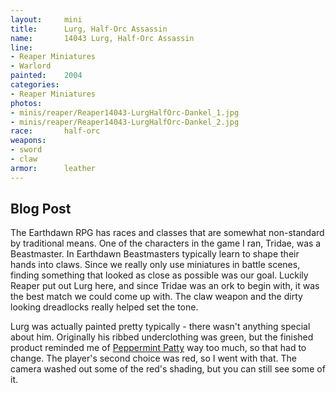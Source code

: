 ```yaml
---
layout:     mini
title:      Lurg, Half-Orc Assassin
name:       14043 Lurg, Half-Orc Assassin
line:       
- Reaper Miniatures
- Warlord
painted:    2004
categories:
- Reaper Miniatures
photos:
- minis/reaper/Reaper14043-LurgHalfOrc-Dankel_1.jpg
- minis/reaper/Reaper14043-LurgHalfOrc-Dankel_2.jpg
race:       half-orc
weapons:    
- sword
- claw
armor:      leather
---
```


## Blog Post

The Earthdawn RPG has races and classes that are somewhat non-standard by traditional means. One of the characters in the game I ran, Tridae, was a Beastmaster. In Earthdawn Beastmasters typically learn to shape their hands into claws. Since we really only use miniatures in battle scenes, finding something that looked as close as possible was our goal. Luckily Reaper put out Lurg here, and since Tridae was an ork to begin with, it was the best match we could come up with. The claw weapon and the dirty looking dreadlocks really helped set the tone.
 
Lurg was actually painted pretty typically - there wasn't anything special about him. Originally his ribbed underclothing was green, but the finished product reminded me of [Peppermint Patty](http://peanuts.wikia.com/wiki/Patricia_%22Peppermint_Patty%22_Reichardt) way too much, so that had to change. The player's second choice was red, so I went with that. The camera washed out some of the red's shading, but you can still see some of it.